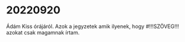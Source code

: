 # 20220920
Ádám Kiss órájáról.
Azok a jegyzetek amik ilyenek, hogy #!!!SZÖVEG!!! azokat csak magamnak írtam.
